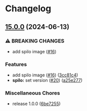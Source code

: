 # Changelog

## [15.0.0](https://github.com/teutonet/oci-images/compare/spilo-v14.0.0...spilo-v15.0.0) (2024-06-13)


### ⚠ BREAKING CHANGES

* add spilo image ([#16](https://github.com/teutonet/oci-images/issues/16))

### Features

* add spilo image ([#16](https://github.com/teutonet/oci-images/issues/16)) ([3cc81c4](https://github.com/teutonet/oci-images/commit/3cc81c4e814d30b083a6a8e23cf9d843dd34efc3))
* **spilo:** set version ([#20](https://github.com/teutonet/oci-images/issues/20)) ([a25e277](https://github.com/teutonet/oci-images/commit/a25e2773c501ae907d45545edb7527d6b69c1853))


### Miscellaneous Chores

* release 1.0.0 ([6be7255](https://github.com/teutonet/oci-images/commit/6be725545d58cb559c435c759af1f25b69743186))
